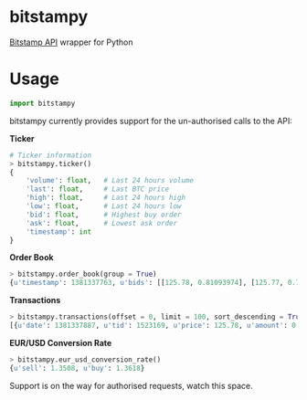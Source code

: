bitstampy
=========

[Bitstamp API](https://www.bitstamp.net/api/) wrapper for Python

Usage
=====

```python
import bitstampy
```

bitstampy currently provides support for the un-authorised calls to the API:

**Ticker**

```python
# Ticker information
> bitstampy.ticker()
{
	'volume': float,   # Last 24 hours volume
	'last': float,     # Last BTC price
	'high': float,     # Last 24 hours high
	'low': float,      # Last 24 hours low
	'bid': float,      # Highest buy order
	'ask': float,      # Lowest ask order
	'timestamp': int
}
```

**Order Book**
```python
> bitstampy.order_book(group = True)
{u'timestamp': 1381337763, u'bids': [[125.78, 0.81093974], [125.77, 0.77920013], ...], u'asks': [[50000.0, 0.01], [63000.0, 1.0], ...]}
```

**Transactions**
```python
> bitstampy.transactions(offset = 0, limit = 100, sort_descending = True)
[{u'date': 1381337887, u'tid': 1523169, u'price': 125.78, u'amount': 0.06363003}, {u'date': 1381337838, u'tid': 1523168, u'price': 125.78, u'amount': 0.12543023}, ...]
```

**EUR/USD Conversion Rate**
```python
> bitstampy.eur_usd_conversion_rate()
{u'sell': 1.3508, u'buy': 1.3618}
```

Support is on the way for authorised requests, watch this space.
